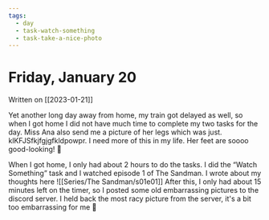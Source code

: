 ```yaml
---
tags:
  - day
  - task-watch-something
  - task-take-a-nice-photo
---
```


# Friday, January 20
Written on [[2023-01-21]]

Yet another long day away from home, my train got delayed as well, so when I got home I did not have much time to complete my two tasks for the day. Miss Ana also send me a picture of her legs which was just. klKFJSfkjfgjgfkldpowpr. I need more of this in my life. Her feet are soooo good-looking! 🥰 

When I got home, I only had about 2 hours to do the tasks. I did the “Watch Something” task and I watched episode 1 of The Sandman. I wrote about my thoughts here ![[Series/The Sandman/s01e01]]
After this, I only had about 15 minutes left on the timer, so I posted some old embarrassing pictures to the discord server. I held back the most racy picture from the server, it's a bit too embarrassing for me 🥺